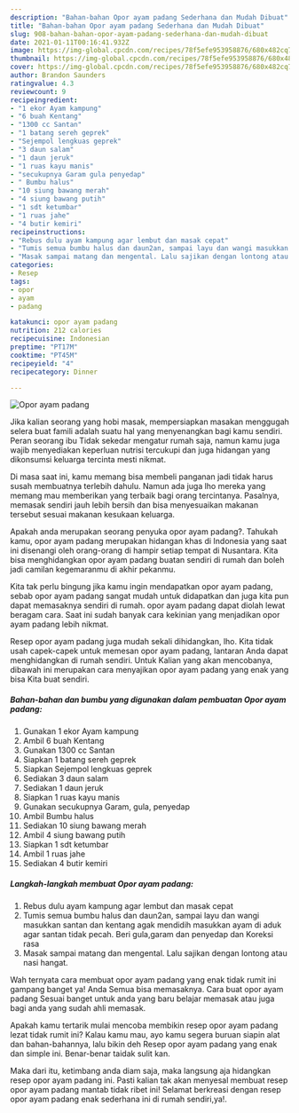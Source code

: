 ```yaml
---
description: "Bahan-bahan Opor ayam padang Sederhana dan Mudah Dibuat"
title: "Bahan-bahan Opor ayam padang Sederhana dan Mudah Dibuat"
slug: 908-bahan-bahan-opor-ayam-padang-sederhana-dan-mudah-dibuat
date: 2021-01-11T00:16:41.932Z
image: https://img-global.cpcdn.com/recipes/78f5efe953958876/680x482cq70/opor-ayam-padang-foto-resep-utama.jpg
thumbnail: https://img-global.cpcdn.com/recipes/78f5efe953958876/680x482cq70/opor-ayam-padang-foto-resep-utama.jpg
cover: https://img-global.cpcdn.com/recipes/78f5efe953958876/680x482cq70/opor-ayam-padang-foto-resep-utama.jpg
author: Brandon Saunders
ratingvalue: 4.3
reviewcount: 9
recipeingredient:
- "1 ekor Ayam kampung"
- "6 buah Kentang"
- "1300 cc Santan"
- "1 batang sereh geprek"
- "Sejempol lengkuas geprek"
- "3 daun salam"
- "1 daun jeruk"
- "1 ruas kayu manis"
- "secukupnya Garam gula penyedap"
- " Bumbu halus"
- "10 siung bawang merah"
- "4 siung bawang putih"
- "1 sdt ketumbar"
- "1 ruas jahe"
- "4 butir kemiri"
recipeinstructions:
- "Rebus dulu ayam kampung agar lembut dan masak cepat"
- "Tumis semua bumbu halus dan daun2an, sampai layu dan wangi masukkan santan dan kentang agak mendidih masukkan ayam di aduk agar santan tidak pecah. Beri gula,garam dan penyedap dan Koreksi rasa"
- "Masak sampai matang dan mengental. Lalu sajikan dengan lontong atau nasi hangat."
categories:
- Resep
tags:
- opor
- ayam
- padang

katakunci: opor ayam padang 
nutrition: 212 calories
recipecuisine: Indonesian
preptime: "PT17M"
cooktime: "PT45M"
recipeyield: "4"
recipecategory: Dinner

---
```



![Opor ayam padang](https://img-global.cpcdn.com/recipes/78f5efe953958876/680x482cq70/opor-ayam-padang-foto-resep-utama.jpg)

Jika kalian seorang yang hobi masak, mempersiapkan masakan menggugah selera buat famili adalah suatu hal yang menyenangkan bagi kamu sendiri. Peran seorang ibu Tidak sekedar mengatur rumah saja, namun kamu juga wajib menyediakan keperluan nutrisi tercukupi dan juga hidangan yang dikonsumsi keluarga tercinta mesti nikmat.

Di masa  saat ini, kamu memang bisa membeli panganan jadi tidak harus susah membuatnya terlebih dahulu. Namun ada juga lho mereka yang memang mau memberikan yang terbaik bagi orang tercintanya. Pasalnya, memasak sendiri jauh lebih bersih dan bisa menyesuaikan makanan tersebut sesuai makanan kesukaan keluarga. 



Apakah anda merupakan seorang penyuka opor ayam padang?. Tahukah kamu, opor ayam padang merupakan hidangan khas di Indonesia yang saat ini disenangi oleh orang-orang di hampir setiap tempat di Nusantara. Kita bisa menghidangkan opor ayam padang buatan sendiri di rumah dan boleh jadi camilan kegemaranmu di akhir pekanmu.

Kita tak perlu bingung jika kamu ingin mendapatkan opor ayam padang, sebab opor ayam padang sangat mudah untuk didapatkan dan juga kita pun dapat memasaknya sendiri di rumah. opor ayam padang dapat diolah lewat beragam cara. Saat ini sudah banyak cara kekinian yang menjadikan opor ayam padang lebih nikmat.

Resep opor ayam padang juga mudah sekali dihidangkan, lho. Kita tidak usah capek-capek untuk memesan opor ayam padang, lantaran Anda dapat menghidangkan di rumah sendiri. Untuk Kalian yang akan mencobanya, dibawah ini merupakan cara menyajikan opor ayam padang yang enak yang bisa Kita buat sendiri.

<!--inarticleads1-->

##### Bahan-bahan dan bumbu yang digunakan dalam pembuatan Opor ayam padang:

1. Gunakan 1 ekor Ayam kampung
1. Ambil 6 buah Kentang
1. Gunakan 1300 cc Santan
1. Siapkan 1 batang sereh geprek
1. Siapkan Sejempol lengkuas geprek
1. Sediakan 3 daun salam
1. Sediakan 1 daun jeruk
1. Siapkan 1 ruas kayu manis
1. Gunakan secukupnya Garam, gula, penyedap
1. Ambil  Bumbu halus
1. Sediakan 10 siung bawang merah
1. Ambil 4 siung bawang putih
1. Siapkan 1 sdt ketumbar
1. Ambil 1 ruas jahe
1. Sediakan 4 butir kemiri




<!--inarticleads2-->

##### Langkah-langkah membuat Opor ayam padang:

1. Rebus dulu ayam kampung agar lembut dan masak cepat
1. Tumis semua bumbu halus dan daun2an, sampai layu dan wangi masukkan santan dan kentang agak mendidih masukkan ayam di aduk agar santan tidak pecah. Beri gula,garam dan penyedap dan Koreksi rasa
1. Masak sampai matang dan mengental. Lalu sajikan dengan lontong atau nasi hangat.




Wah ternyata cara membuat opor ayam padang yang enak tidak rumit ini gampang banget ya! Anda Semua bisa memasaknya. Cara buat opor ayam padang Sesuai banget untuk anda yang baru belajar memasak atau juga bagi anda yang sudah ahli memasak.

Apakah kamu tertarik mulai mencoba membikin resep opor ayam padang lezat tidak rumit ini? Kalau kamu mau, ayo kamu segera buruan siapin alat dan bahan-bahannya, lalu bikin deh Resep opor ayam padang yang enak dan simple ini. Benar-benar taidak sulit kan. 

Maka dari itu, ketimbang anda diam saja, maka langsung aja hidangkan resep opor ayam padang ini. Pasti kalian tak akan menyesal membuat resep opor ayam padang mantab tidak ribet ini! Selamat berkreasi dengan resep opor ayam padang enak sederhana ini di rumah sendiri,ya!.


